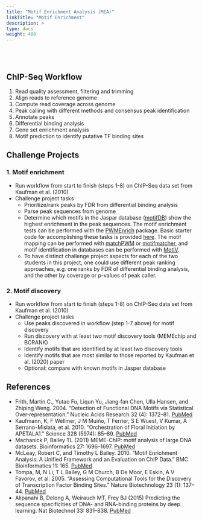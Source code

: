 ```yaml
---
title: "Motif Enrichment Analysis (MEA)"
linkTitle: "Motif Enrichment"
description: >
type: docs
weight: 408
---
```


<br></br>

## ChIP-Seq Workflow  

1. Read quality assessment, filtering and trimming
2. Align reads to reference genome
3. Compute read coverage across genome
4. Peak calling with different methods and consensus peak identification
5. Annotate peaks
6. Differential binding analysis
7. Gene set enrichment analysis
8. Motif prediction to identify putative TF binding sites

## Challenge Projects

### 1. Motif enrichment

+ Run workflow from start to finish (steps 1-8) on ChIP-Seq data set from Kaufman et al. (2010)
+ Challenge project tasks
    + Prioritize/rank peaks by FDR from differential binding analysis
    + Parse peak sequences from genome	
    + Determine which motifs in the Jaspar database ([motifDB](http://bioconductor.org/packages/release/bioc/html/MotifDb.html)) show the highest enrichment in the peak sequences. The motif enrichment tests can be performed with the [PWMEnrich](http://bioconductor.org/packages/release/bioc/html/PWMEnrich.html) package. Basic starter code for accomplishing these tasks is provided [here](https://gist.github.com/tgirke/df6fe20c2e42e71a7ade04941d4a05e9). The motif mapping can be performed with [matchPWM](http://bioconductor.org/packages/3.12/bioc/html/Biostrings.html) or [motifmatcher](http://bioconductor.org/packages/3.12/bioc/html/motifmatchr.html), and motif identification in databases can be performed with [MotIV](https://bioconductor.org/packages/3.12/bioc/html/MotIV.html).
    + To have distinct challenge project aspects for each of the two students in this project, one could use different peak ranking approaches, e.g. one ranks by FDR of differential binding analysis, and the other by coverage or p-values of peak caller.
    
### 2. Motif discovery

+ Run workflow from start to finish (steps 1-8) on ChIP-Seq data set from Kaufman et al. (2010)
+ Challenge project tasks
    + Use peaks discovered in workflow (step 1-7 above) for motif discovery
    + Run discovery with at least two motif discovery tools (MEMEchip and BCRANK)
    + Identify motifs that are identified by at least two discovery tools
    + Identify motifs that are most similar to those reported by Kaufman et al. (2020) paper 
    + Optional: compare with known motifs in Jasper database

    
## References

+ Frith, Martin C., Yutao Fu, Liqun Yu, Jiang‐fan Chen, Ulla Hansen, and Zhiping Weng. 2004. “Detection of Functional DNA Motifs via Statistical Over‐representation.” Nucleic Acids Research 32 (4): 1372–81. [PubMed](https://pubmed.ncbi.nlm.nih.gov/14988425/)
+ Kaufmann, K, F Wellmer, J M Muiño, T Ferrier, S E Wuest, V Kumar, A Serrano-Mislata, et al. 2010. “Orchestration of Floral Initiation by APETALA1.” Science 328 (5974): 85–89. [PubMed](https://pubmed.ncbi.nlm.nih.gov/20360106/)
+ Machanick P, Bailey TL (2011) MEME-ChIP: motif analysis of large DNA datasets. Bioinformatics 27: 1696–1697. [PubMed](https://pubmed.ncbi.nlm.nih.gov/21486936/)
+ McLeay, Robert C, and Timothy L Bailey. 2010. “Motif Enrichment Analysis: A Unified Framework and an Evaluation on ChIP Data.” BMC Bioinformatics 11: 165. [PubMed](https://pubmed.ncbi.nlm.nih.gov/20356413/)
+ Tompa, M, N Li, T L Bailey, G M Church, B De Moor, E Eskin, A V Favorov, et al. 2005. “Assessing Computational Tools for the Discovery of Transcription Factor Binding Sites.” Nature Biotechnology 23 (1): 137–44. [PubMed](https://pubmed.ncbi.nlm.nih.gov/15637633/)
+ Alipanahi B, Delong A, Weirauch MT, Frey BJ (2015) Predicting the sequence specificities of DNA- and RNA-binding proteins by deep learning. Nat Biotechnol 33: 831–838. [PubMed](https://pubmed.ncbi.nlm.nih.gov/26213851/)



